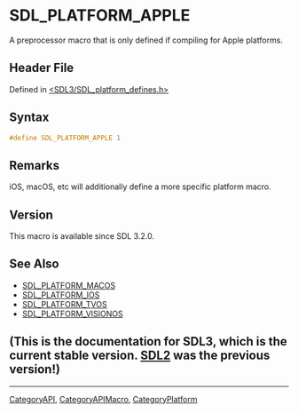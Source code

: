 # SDL_PLATFORM_APPLE

A preprocessor macro that is only defined if compiling for Apple platforms.

## Header File

Defined in [<SDL3/SDL_platform_defines.h>](https://github.com/libsdl-org/SDL/blob/main/include/SDL3/SDL_platform_defines.h)

## Syntax

```c
#define SDL_PLATFORM_APPLE 1
```

## Remarks

iOS, macOS, etc will additionally define a more specific platform macro.

## Version

This macro is available since SDL 3.2.0.

## See Also

- [SDL_PLATFORM_MACOS](SDL_PLATFORM_MACOS)
- [SDL_PLATFORM_IOS](SDL_PLATFORM_IOS)
- [SDL_PLATFORM_TVOS](SDL_PLATFORM_TVOS)
- [SDL_PLATFORM_VISIONOS](SDL_PLATFORM_VISIONOS)


## (This is the documentation for SDL3, which is the current stable version. [SDL2](https://wiki.libsdl.org/SDL2/) was the previous version!)



----
[CategoryAPI](CategoryAPI), [CategoryAPIMacro](CategoryAPIMacro), [CategoryPlatform](CategoryPlatform)

